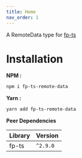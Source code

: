 ```yaml
---
title: Home
nav_order: 1
---
```

A RemoteData type for [fp-ts](https://github.com/gcanti/fp-ts)

# Installation

**NPM :**

```sh
npm i fp-ts-remote-data
```

**Yarn :**

```sh
yarn add fp-ts-remote-data
```

**Peer Dependencies**

| Library | Version  |
| ------- | -------- |
| fp-ts   | `^2.9.0` |
